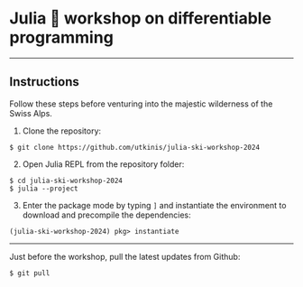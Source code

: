 # Julia :ski: workshop on differentiable programming

---

## Instructions

Follow these steps before venturing into the majestic wilderness of the Swiss Alps.

1. Clone the repository:
```
$ git clone https://github.com/utkinis/julia-ski-workshop-2024
```

2. Open Julia REPL from the repository folder:

```
$ cd julia-ski-workshop-2024
$ julia --project
```

3. Enter the package mode by typing `]` and instantiate the environment to download and precompile the dependencies:

```julia-repl
(julia-ski-workshop-2024) pkg> instantiate
```

---

Just before the workshop, pull the latest updates from Github:

```
$ git pull
```
